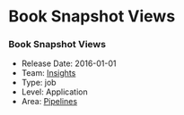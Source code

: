 # Book Snapshot Views
### Book Snapshot Views
* Release Date: 2016-01-01
* Team: [Insights](../teams/insights.md)
* Type: job
* Level: Application
* Area: [Pipelines](../areas/pipelines.png)
